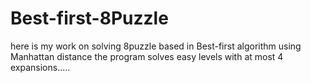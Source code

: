 # Best-first-8Puzzle
here is my work on solving 8puzzle based in Best-first algorithm using Manhattan distance the program solves easy levels with at most 4 expansions.....
